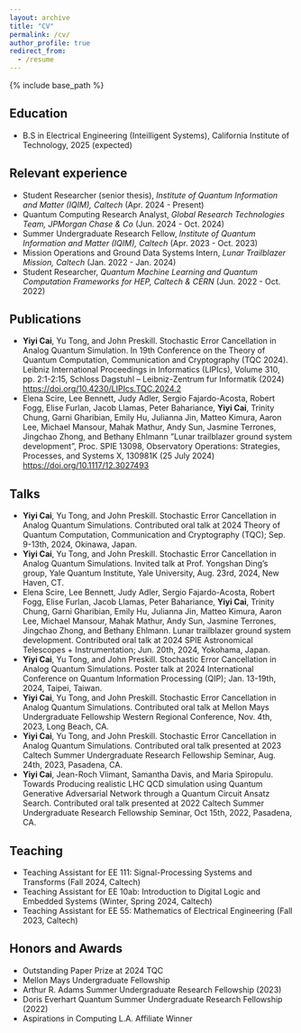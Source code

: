 ```yaml
---
layout: archive
title: "CV"
permalink: /cv/
author_profile: true
redirect_from:
  - /resume
---
```


{% include base_path %}

Education
-----
* B.S in Electrical Engineering (Inteilligent Systems), California Institute of Technology, 2025 (expected)


Relevant experience
------
* Student Researcher (senior thesis), *Institute of Quantum Information and Matter (IQIM), Caltech* (Apr. 2024 - Present)
* Quantum Computing Research Analyst, *Global Research Technologies Team, JPMorgan Chase & Co* (Jun. 2024 - Oct. 2024)
* Summer Undergraduate Research Fellow, *Institute of Quantum Information and Matter (IQIM), Caltech* (Apr. 2023 - Oct. 2023)
* Mission Operations and Ground Data Systems Intern, *Lunar Trailblazer Mission, Caltech* (Jan. 2022 - Jan. 2024)
* Student Researcher, *Quantum Machine Learning and Quantum Computation Frameworks for HEP, Caltech & CERN* (Jun. 2022 - Oct. 2022)

Publications
------
* **Yiyi Cai**, Yu Tong, and John Preskill. Stochastic Error Cancellation in Analog Quantum Simulation. In 19th Conference on the Theory of Quantum Computation, Communication and Cryptography (TQC 2024). Leibniz International Proceedings in Informatics (LIPIcs), Volume 310, pp. 2:1-2:15, Schloss Dagstuhl – Leibniz-Zentrum fur Informatik (2024) https://doi.org/10.4230/LIPIcs.TQC.2024.2
* Elena Scire, Lee Bennett, Judy Adler, Sergio Fajardo-Acosta, Robert Fogg, Elise Furlan, Jacob Llamas, Peter Bahariance, **Yiyi Cai**, Trinity Chung, Garni Gharibian, Emily Hu, Julianna Jin, Matteo Kimura, Aaron Lee, Michael Mansour, Mahak Mathur, Andy Sun, Jasmine Terrones, Jingchao Zhong, and Bethany Ehlmann ”Lunar trailblazer ground system development”, Proc. SPIE 13098, Observatory Operations: Strategies, Processes, and Systems X, 130981K (25 July 2024) https://doi.org/10.1117/12.3027493

Talks
-----
* **Yiyi Cai**, Yu Tong, and John Preskill. Stochastic Error Cancellation in Analog Quantum Simulations. Contributed oral talk at 2024 Theory of Quantum Computation, Communication and Cryptography (TQC); Sep. 9-13th, 2024, Okinawa, Japan.
* **Yiyi Cai**, Yu Tong, and John Preskill. Stochastic Error Cancellation in Analog Quantum Simulations. Invited talk at Prof. Yongshan Ding’s group, Yale Quantum Institute, Yale University, Aug. 23rd, 2024, New Haven, CT.
* Elena Scire, Lee Bennett, Judy Adler, Sergio Fajardo-Acosta, Robert Fogg, Elise Furlan, Jacob Llamas, Peter Bahariance, **Yiyi Cai**, Trinity Chung, Garni Gharibian, Emily Hu, Julianna Jin, Matteo Kimura, Aaron Lee, Michael Mansour, Mahak Mathur, Andy Sun, Jasmine Terrones, Jingchao Zhong, and Bethany Ehlmann. Lunar trailblazer ground system development. Contributed oral talk at 2024 SPIE Astronomical Telescopes + Instrumentation; Jun. 20th, 2024, Yokohama, Japan.
* **Yiyi Cai**, Yu Tong, and John Preskill. Stochastic Error Cancellation in Analog Quantum Simulations. Poster talk at 2024 International Conference on Quantum Information Processing (QIP); Jan. 13-19th, 2024, Taipei, Taiwan.
* **Yiyi Cai**, Yu Tong, and John Preskill. Stochastic Error Cancellation in Analog Quantum Simulations. Contributed oral talk at Mellon Mays Undergraduate Fellowship Western Regional Conference, Nov. 4th, 2023, Long Beach, CA.
* **Yiyi Cai**, Yu Tong, and John Preskill. Stochastic Error Cancellation in Analog Quantum Simulations. Contributed oral talk presented at 2023 Caltech Summer Undergraduate Research Fellowship Seminar, Aug. 24th, 2023, Pasadena, CA.
* **Yiyi Cai**, Jean-Roch Vlimant, Samantha Davis, and Maria Spiropulu. Towards Producing realistic LHC QCD simulation using Quantum Generative Adversarial Network through a Quantum Circuit Ansatz Search. Contributed oral talk presented at 2022 Caltech Summer Undergraduate Research Fellowship Seminar, Oct 15th, 2022, Pasadena, CA.


  
Teaching
-----
* Teaching Assistant for EE 111: Signal-Processing Systems and Transforms (Fall 2024, Caltech)
* Teaching Assistant for EE 10ab: Introduction to Digital Logic and Embedded Systems (Winter, Spring 2024, Caltech)
* Teaching Assistant for EE 55: Mathematics of Electrical Engineering (Fall 2023, Caltech)

Honors and Awards
-----
* Outstanding Paper Prize at 2024 TQC
* Mellon Mays Undergraduate Fellowship
* Arthur R. Adams Summer Undergraduate Research Fellowship (2023)
* Doris Everhart Quantum Summer Undergraduate Research Fellowship (2022)
* Aspirations in Computing L.A. Affiliate Winner
  
